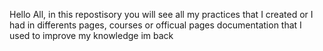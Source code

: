 Hello All, in this repostisory you will see all my practices that I created or I had in differents pages, courses or officual pages documentation that I used to improve my knowledge
im back